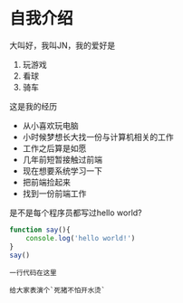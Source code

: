 # 自我介绍

大叫好，我叫JN，我的爱好是
1. 玩游戏
2. 看球
3. 骑车

这是我的经历
* 从小喜欢玩电脑
* 小时候梦想长大找一份与计算机相关的工作
* 工作之后算是如愿
* 几年前短暂接触过前端
* 现在想要系统学习一下
* 把前端捡起来
* 找到一份前端工作

是不是每个程序员都写过hello world?
```javascript
function say(){
    console.log('hello world!')
}
say()
```
`一行代码在这里`

    给大家表演个`死猪不怕开水烫`